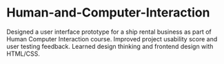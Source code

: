 # Human-and-Computer-Interaction
Designed a user interface prototype for a ship rental business as part of Human Computer Interaction course. Improved project usability score and user testing feedback. Learned design thinking and frontend design with HTML/CSS.
